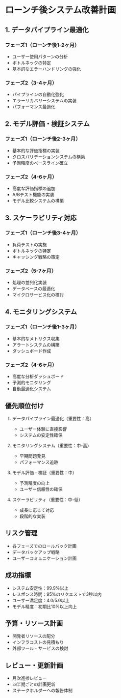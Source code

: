 # ローンチ後システム改善計画

## 1. データパイプライン最適化
### フェーズ1（ローンチ後1-2ヶ月）
- ユーザー使用パターンの分析
- ボトルネックの特定
- 基本的なエラーハンドリングの強化

### フェーズ2（3-4ヶ月）
- パイプラインの自動化強化
- エラーリカバリーシステムの実装
- パフォーマンス最適化

## 2. モデル評価・検証システム
### フェーズ1（ローンチ後2-3ヶ月）
- 基本的な評価指標の実装
- クロスバリデーションシステムの構築
- 予測精度のベースライン確立

### フェーズ2（4-6ヶ月）
- 高度な評価指標の追加
- A/Bテスト機能の実装
- モデル比較システムの構築

## 3. スケーラビリティ対応
### フェーズ1（ローンチ後3-4ヶ月）
- 負荷テストの実施
- ボトルネックの特定
- キャッシング戦略の策定

### フェーズ2（5-7ヶ月）
- 処理の並列化実装
- データベースの最適化
- マイクロサービス化の検討

## 4. モニタリングシステム
### フェーズ1（ローンチ後1-3ヶ月）
- 基本的なメトリクス収集
- アラートシステムの構築
- ダッシュボード作成

### フェーズ2（4-6ヶ月）
- 高度な分析ダッシュボード
- 予測的モニタリング
- 自動最適化システム

## 優先順位付け
1. データパイプライン最適化（重要性：高）
   - ユーザー体験に直接影響
   - システムの安定性確保

2. モニタリングシステム（重要性：中-高）
   - 早期問題発見
   - パフォーマンス追跡

3. モデル評価・検証（重要性：中）
   - 予測精度の向上
   - ユーザー信頼性の確保

4. スケーラビリティ（重要性：中-低）
   - 成長に応じて対応
   - 段階的な実装

## リスク管理
- 各フェーズでのロールバック計画
- データバックアップ戦略
- ユーザーコミュニケーション計画

## 成功指標
- システム安定性：99.9%以上
- レスポンス時間：95%のリクエストで3秒以内
- ユーザー満足度：4.0/5.0以上
- モデル精度：初期比10%以上向上

## 予算・リソース計画
- 開発者リソースの配分
- インフラコストの見積もり
- 外部ツール・サービスの検討

## レビュー・更新計画
- 月次進捗レビュー
- 四半期ごとの計画更新
- ステークホルダーへの報告体制